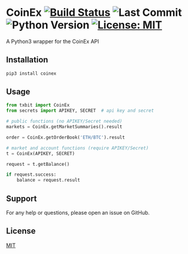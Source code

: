 # CoinEx [![Build Status](https://travis-ci.com/AD-Ventures/coinex.svg?branch=main)](https://travis-ci.com/AD-Ventures/coinex) ![Last Commit](https://img.shields.io/github/last-commit/AD-Ventures/coinex) ![Python Version](https://img.shields.io/badge/python-3.4%2B-green)  [![License: MIT](https://img.shields.io/badge/License-MIT-yellow.svg)](https://github.com/AD-Ventures/coinex/blob/main/LICENSE)


A Python3 wrapper for the CoinEx API

## Installation

```bash
pip3 install coinex
```

## Usage

```python
from txbit import CoinEx
from secrets import APIKEY, SECRET  # api key and secret

# public functions (no APIKEY/Secret needed)
markets = CoinEx.getMarketSummaries().result

order = CoinEx.getOrderBook('ETH/BTC').result

# market and account functions (require APIKEY/Secret)
t = CoinEx(APIKEY, SECRET)

request = t.getBalance()

if request.success:
    balance = request.result
```

## Support

For any help or questions, please open an issue on GitHub.

## License

[MIT](https://github.com/AD-Ventures/coinex/blob/master/LICENSE)
